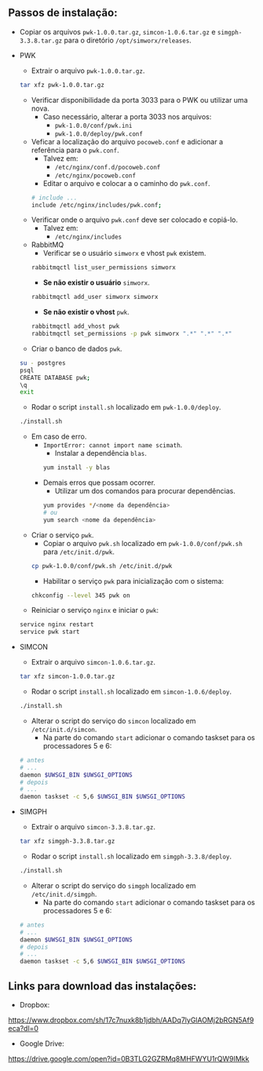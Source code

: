 ## Passos de instalação:

* Copiar os arquivos `pwk-1.0.0.tar.gz`, `simcon-1.0.6.tar.gz` e `simgph-3.3.8.tar.gz` para o diretório `/opt/simworx/releases`.

* PWK
    * Extrair o arquivo `pwk-1.0.0.tar.gz`.
    ```bash
    tar xfz pwk-1.0.0.tar.gz
    ```
    * Verificar disponibilidade da porta 3033 para o PWK ou utilizar uma nova.
        * Caso necessário, alterar a porta 3033 nos arquivos:
            * `pwk-1.0.0/conf/pwk.ini`
            * `pwk-1.0.0/deploy/pwk.conf`
    * Veficar a localização do arquivo `pocoweb.conf` e adicionar a referência para o `pwk.conf`.
        * Talvez em:
            * `/etc/nginx/conf.d/pocoweb.conf`
            * `/etc/nginx/pocoweb.conf`
        * Editar o arquivo e colocar a o caminho do `pwk.conf`.
        ```bash
        # include ...
        include /etc/nginx/includes/pwk.conf;
        ```
    * Verificar onde o arquivo `pwk.conf` deve ser colocado e copiá-lo.
        * Talvez em:
            * `/etc/nginx/includes`
    * RabbitMQ
        * Verificar se o usuário `simworx` e vhost `pwk` existem.
        ```bash
        rabbitmqctl list_user_permissions simworx
        ```
        * **Se não existir o usuário** `simworx`.
        ```bash
        rabbitmqctl add_user simworx simworx
        ```
        * **Se não existir o vhost** `pwk`.
        ```bash
        rabbitmqctl add_vhost pwk
        rabbitmqctl set_permissions -p pwk simworx ".*" ".*" ".*"
        ```
    * Criar o banco de dados `pwk`.
    ```bash
    su - postgres
    psql
    CREATE DATABASE pwk;
    \q
    exit
    ```
    * Rodar o script `install.sh` localizado em `pwk-1.0.0/deploy`.
    ```bash
    ./install.sh
    ```
    * Em caso de erro.
        * `ImportError: cannot import name scimath`.
            * Instalar a dependência `blas`.
            ```bash
            yum install -y blas
            ```
        * Demais erros que possam ocorrer.
            * Utilizar um dos comandos para procurar dependências.
            ```bash
            yum provides */<nome da dependência>
            # ou
            yum search <nome da dependência>
            ```
    * Criar o serviço `pwk`.
        * Copiar o arquivo `pwk.sh` localizado em `pwk-1.0.0/conf/pwk.sh` para `/etc/init.d/pwk`.
        ```bash
        cp pwk-1.0.0/conf/pwk.sh /etc/init.d/pwk
        ```
        * Habilitar o serviço `pwk` para inicialização com o sistema:
        ```bash
        chkconfig --level 345 pwk on
        ```
    * Reiniciar o serviço `nginx` e iniciar o `pwk`:
    ```bash
    service nginx restart
    service pwk start
    ```
* SIMCON
    * Extrair o arquivo `simcon-1.0.6.tar.gz`.
    ```bash
    tar xfz simcon-1.0.0.tar.gz
    ```
    * Rodar o script `install.sh` localizado em `simcon-1.0.6/deploy`.
    ```bash
    ./install.sh
    ```
    * Alterar o script do serviço do `simcon` localizado em `/etc/init.d/simcon`.
        * Na parte do comando `start` adicionar o comando taskset para os processadores 5 e 6:
    ```bash
    # antes
    # ...
    daemon $UWSGI_BIN $UWSGI_OPTIONS
    # depois
    # ...
    daemon taskset -c 5,6 $UWSGI_BIN $UWSGI_OPTIONS
    ```
* SIMGPH
    * Extrair o arquivo `simcon-3.3.8.tar.gz`.
    ```bash
    tar xfz simgph-3.3.8.tar.gz
    ```
    * Rodar o script `install.sh` localizado em `simgph-3.3.8/deploy`.
    ```bash
    ./install.sh
    ```
    * Alterar o script do serviço do `simgph` localizado em `/etc/init.d/simgph`.
        * Na parte do comando `start` adicionar o comando taskset para os processadores 5 e 6:
    ```bash
    # antes
    # ...
    daemon $UWSGI_BIN $UWSGI_OPTIONS
    # depois
    # ...
    daemon taskset -c 5,6 $UWSGI_BIN $UWSGI_OPTIONS
    ```

## Links para download das instalações:

* Dropbox:

https://www.dropbox.com/sh/17c7nuxk8b1jdbh/AADq7lyGlAOMj2bRGN5Af9eca?dl=0

* Google Drive:

https://drive.google.com/open?id=0B3TLG2GZRMq8MHFWYU1rQW9IMkk
